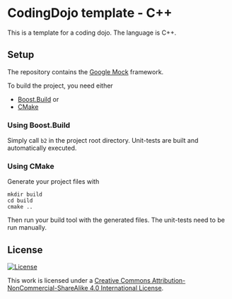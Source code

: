# CodingDojo template - C++

This is a template for a coding dojo. The language is C++.

## Setup
The repository contains the [Google Mock](https://code.google.com/p/googlemock/) framework.

To build the project, you need either
* [Boost.Build](http://www.boost.org/build/index.html) or
* [CMake](http://www.cmake.org/)

### Using Boost.Build
Simply call ```b2``` in the project root directory. Unit-tests are built and automatically executed.

### Using CMake
Generate your project files with
```
mkdir build
cd build
cmake ..
```
Then run your build tool with the generated files. The unit-tests need to be run manually.

## License

[![License][license-image]][license-url]

This work is licensed under a [Creative Commons Attribution-NonCommercial-ShareAlike 4.0 International License](http://creativecommons.org/licenses/by-nc-sa/4.0/).

[license-url]: http://creativecommons.org/licenses/by-nc-sa/4.0/
[license-image]: https://i.creativecommons.org/l/by-nc-sa/4.0/88x31.png
